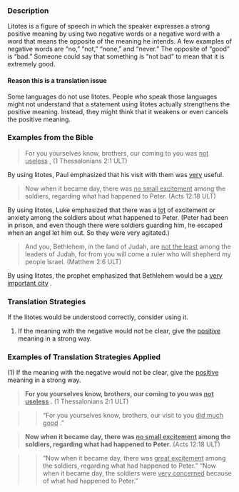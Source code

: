 

### Description

Litotes is a figure of speech in which the speaker expresses a strong positive meaning by using two negative words or a negative word with a word that means the opposite of the meaning he intends. A few examples of negative words are “no,” “not,” “none,” and “never.” The opposite of “good” is “bad.” Someone could say that something is “not bad” to mean that it is extremely good.

#### Reason this is a translation issue

Some languages do not use litotes. People who speak those languages might not understand that a statement using litotes actually strengthens the positive meaning. Instead, they might think that it weakens or even cancels the positive meaning.

### Examples from the Bible

> For you yourselves know, brothers, our coming to you was <u> not useless</u> , (1 Thessalonians 2:1 ULT)

By using litotes, Paul emphasized that his visit with them was <u> very</u> useful.

> Now when it became day, there was <u> no small excitement</u> among the soldiers, regarding what had happened to Peter.  (Acts 12:18 ULT)

By using litotes, Luke emphasized that there was a <u> lot</u> of excitement or anxiety among the soldiers about what happened to Peter. (Peter had been in prison, and even though there were soldiers guarding him, he escaped when an angel let him out. So they were very agitated.)

> And you, Bethlehem, in the land of Judah,
> are <u> not the least</u> among the leaders of Judah,
> for from you will come a ruler
> who will shepherd my people Israel.  (Matthew 2:6 ULT)

By using litotes, the prophet emphasized that Bethlehem would be a <u> very important city</u> .

### Translation Strategies

If the litotes would be understood correctly, consider using it.

1. If the meaning with the negative would not be clear, give the <u> positive</u> meaning in a strong way.

### Examples of Translation Strategies Applied

(1) If the meaning with the negative would not be clear, give the <u> positive</u> meaning in a strong way.

> **For you yourselves know, brothers, our coming to you was <u> not useless</u> .** (1 Thessalonians 2:1 ULT)

>> “For you yourselves know, brothers, our visit to you <u> did much good</u> .”

> **Now when it became day, there was <u> no small excitement</u> among the soldiers, regarding what had happened to Peter.** (Acts 12:18 ULT)

>> “Now when it became day, there was <u> great excitement</u> among the soldiers, regarding what had happened to Peter.”
>> “Now when it became day, the soldiers were <u> very concerned</u> because of what had happened to Peter.”

